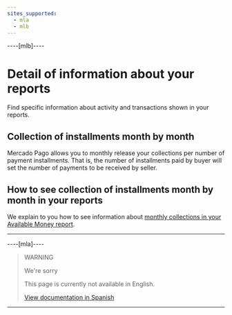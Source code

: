```yaml
---
sites_supported:
  - mla
  - mlb
---
```


----[mlb]---- 

# Detail of information about your reports

Find specific information about activity and transactions shown in your reports.

## Collection of installments month by month

Mercado Pago allows you to monthly release your collections per number of payment installments. That is, the number of installments paid by buyer will set the number of payments to be received by seller.

## How to see collection of installments month by month in your reports

We explain to you how to see information about [monthly collections in your Available Money report](https://www.mercadopago[FAKER][URL][DOMAIN]/developers/en/guides/manage-account/reports/extra/pnf-bank).

------------

----[mla]---- 

> WARNING
>
> We're sorry
>
> This page is currently not available in English.
>
>[View documentation in Spanish](https://www.mercadopago[FAKER][URL][DOMAIN]/developers/es/guides/manage-account/reports/extra/reports-information-details/)

------------
